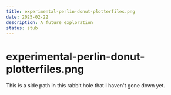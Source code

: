 ```yaml
---
title: experimental-perlin-donut-plotterfiles.png
date: 2025-02-22
description: A future exploration
status: stub
---
```


# experimental-perlin-donut-plotterfiles.png

This is a side path in this rabbit hole that I haven't gone down yet.
